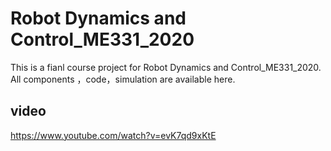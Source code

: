 # Robot Dynamics and Control_ME331_2020
This is a fianl course project for Robot Dynamics and Control_ME331_2020. All components ，code，simulation are available here. 

## video
https://www.youtube.com/watch?v=evK7qd9xKtE
